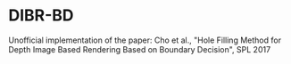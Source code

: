 # DIBR-BD
Unofficial implementation of the paper: Cho et al., "Hole Filling Method for Depth Image Based Rendering Based on Boundary Decision", SPL 2017
